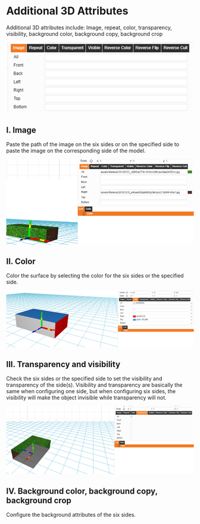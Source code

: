 # Additional 3D Attributes
Additional 3D attributes include: Image, repeat, color, transparency, visibility, background color, background copy, background crop

![3D 额外属性v2.png](image280.png)  

## I.	Image

Paste the path of the image on the six sides or on the specified side to paste the image on the corresponding side of the model.

![图片贴图v2.png](image281.png)   

## II.	Color

Color the surface by selecting the color for the six sides or the specified side.

![颜色展示v2.png](image282.png)  

## III.	Transparency and visibility

Check the six sides or the specified side to set the visibility and transparency of the side(s).
Visibility and transparency are basically the same when configuring one side, but when configuring six sides, the visibility will make the object invisible while transparency will not.

![透明和可见v2.png](image283.png)  

## IV.	Background color, background copy, background crop

Configure the background attributes of the six sides.
